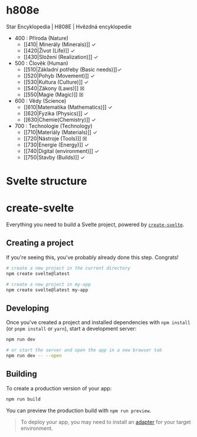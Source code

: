 # h808e

Star Encyklopedia | H808E | Hvězdná encyklopedie

- 400 : Příroda (Nature)
	- [[410| Minerály (Minerals)]] ✓
	- [[420|Život (Life)]] ✓
	- [[430|Složení (Realization)]] ✓
- 500 : Člověk (Human)
	- [[510|Základní potřeby (Basic needs)]]✓
	- [[520|Pohyb (Movement)]] ✓
	- [[530|Kultura (Culture)]] ✓
	- [[540|Zákony (Laws)]]  ☒
	- [[550|Magie (Magic)]] ☒
- 600 : Vědy (Science)
	- [[610|Matematika (Mathematics)]] ✓
	- [[620|Fyzika (Physics)]] ✓
	- [[630|Chemie(Chemistry)]] ✓
- 700 : Technologie (Technology)
	- [[710|Materiály (Materials)]] ✓
	- [[720|Nástroje (Tools)]] ☒
	- [[730|Energie (Energy)]] ✓
	- [[740|Digital (environment)]] ✓
	- [[750|Stavby (Builds)]] ✓


# Svelte structure




# create-svelte

Everything you need to build a Svelte project, powered by [`create-svelte`](https://github.com/sveltejs/kit/tree/master/packages/create-svelte).

## Creating a project

If you're seeing this, you've probably already done this step. Congrats!

```bash
# create a new project in the current directory
npm create svelte@latest

# create a new project in my-app
npm create svelte@latest my-app
```

## Developing

Once you've created a project and installed dependencies with `npm install` (or `pnpm install` or `yarn`), start a development server:

```bash
npm run dev

# or start the server and open the app in a new browser tab
npm run dev -- --open
```

## Building

To create a production version of your app:

```bash
npm run build
```

You can preview the production build with `npm run preview`.

> To deploy your app, you may need to install an [adapter](https://kit.svelte.dev/docs/adapters) for your target environment.
